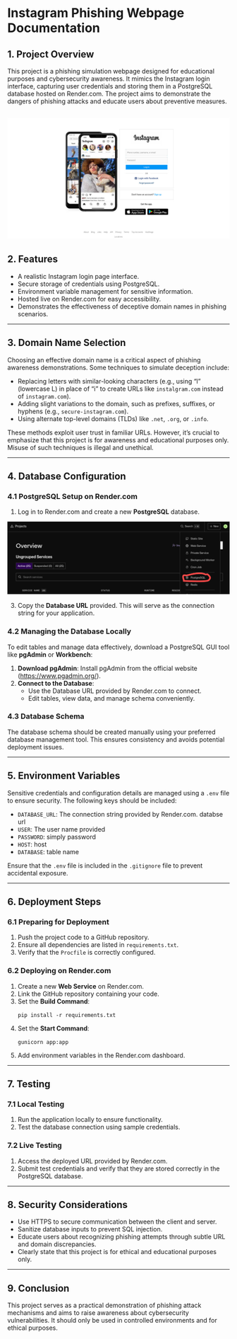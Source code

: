 
# Instagram Phishing Webpage Documentation

## 1. Project Overview
This project is a phishing simulation webpage designed for educational purposes and cybersecurity awareness. It mimics the Instagram login interface, capturing user credentials and storing them in a PostgreSQL database hosted on Render.com. The project aims to demonstrate the dangers of phishing attacks and educate users about preventive measures.

![alt text](result-page.jpeg)
---

## 2. Features
- A realistic Instagram login page interface.
- Secure storage of credentials using PostgreSQL.
- Environment variable management for sensitive information.
- Hosted live on Render.com for easy accessibility.
- Demonstrates the effectiveness of deceptive domain names in phishing scenarios.

---

## 3. Domain Name Selection
Choosing an effective domain name is a critical aspect of phishing awareness demonstrations. Some techniques to simulate deception include:

- Replacing letters with similar-looking characters (e.g., using “l” (lowercase L) in place of “i” to create URLs like `instalgram.com` instead of `instagram.com`).
- Adding slight variations to the domain, such as prefixes, suffixes, or hyphens (e.g., `secure-instagram.com`).
- Using alternate top-level domains (TLDs) like `.net`, `.org`, or `.info`.

These methods exploit user trust in familiar URLs. However, it’s crucial to emphasize that this project is for awareness and educational purposes only. Misuse of such techniques is illegal and unethical.

---

## 4. Database Configuration

### 4.1 PostgreSQL Setup on Render.com
1. Log in to Render.com and create a new **PostgreSQL** database.

![alt text](render-ex.jpeg)
   
3. Copy the **Database URL** provided. This will serve as the connection string for your application.

### 4.2 Managing the Database Locally
To edit tables and manage data effectively, download a PostgreSQL GUI tool like **pgAdmin** or **Workbench**:

1. **Download pgAdmin**: Install pgAdmin from the official website (https://www.pgadmin.org/).
2. **Connect to the Database**:
   - Use the Database URL provided by Render.com to connect.
   - Edit tables, view data, and manage schema conveniently.

### 4.3 Database Schema
The database schema should be created manually using your preferred database management tool. This ensures consistency and avoids potential deployment issues.

---

## 5. Environment Variables
Sensitive credentials and configuration details are managed using a `.env` file to ensure security. The following keys should be included:

- `DATABASE_URL`: The connection string provided by Render.com. databse url
- `USER`: The user name provided
- `PASSWORD`: simply password
- `HOST`: host
- `DATABASE`: table name

Ensure that the `.env` file is included in the `.gitignore` file to prevent accidental exposure.

---

## 6. Deployment Steps

### 6.1 Preparing for Deployment
1. Push the project code to a GitHub repository.
2. Ensure all dependencies are listed in `requirements.txt`.
3. Verify that the `Procfile` is correctly configured.

### 6.2 Deploying on Render.com
1. Create a new **Web Service** on Render.com.
2. Link the GitHub repository containing your code.
3. Set the **Build Command**:
   ```plaintext
   pip install -r requirements.txt
   ```
4. Set the **Start Command**:
   ```plaintext
   gunicorn app:app
   ```
5. Add environment variables in the Render.com dashboard.

---

## 7. Testing

### 7.1 Local Testing
1. Run the application locally to ensure functionality.
2. Test the database connection using sample credentials.

### 7.2 Live Testing
1. Access the deployed URL provided by Render.com.
2. Submit test credentials and verify that they are stored correctly in the PostgreSQL database.

---

## 8. Security Considerations
- Use HTTPS to secure communication between the client and server.
- Sanitize database inputs to prevent SQL injection.
- Educate users about recognizing phishing attempts through subtle URL and domain discrepancies.
- Clearly state that this project is for ethical and educational purposes only.

---

## 9. Conclusion
This project serves as a practical demonstration of phishing attack mechanisms and aims to raise awareness about cybersecurity vulnerabilities. It should only be used in controlled environments and for ethical purposes.

